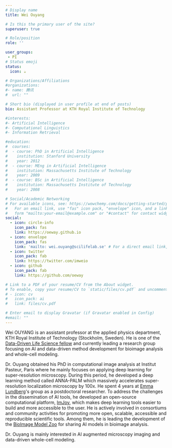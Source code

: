 ```yaml
---
# Display name
title: Wei Ouyang

# Is this the primary user of the site?
superuser: true

# Role/position
role: ''

user_groups:
 - PI
# Status emoji
status:
  icon: ☕️

# Organizations/Affiliations
#organizations:
#- name: 腾讯
#  url: ""

# Short bio (displayed in user profile at end of posts)
bio: Assistant Professor at KTH Royal Institute of Technology

#interests:
#- Artificial Intelligence
#- Computational Linguistics
#- Information Retrieval

#education:
#  courses:
#  - course: PhD in Artificial Intelligence
#    institution: Stanford University
#    year: 2012
#  - course: MEng in Artificial Intelligence
#    institution: Massachusetts Institute of Technology
#    year: 2009
#  - course: BSc in Artificial Intelligence
#    institution: Massachusetts Institute of Technology
#    year: 2008

# Social/Academic Networking
# For available icons, see: https://wowchemy.com/docs/getting-started/page-builder/#icons
#   For an email link, use "fas" icon pack, "envelope" icon, and a link in the
#   form "mailto:your-email@example.com" or "#contact" for contact widget.
social:
  - icon: circle-info
    icon_pack: fas
    link: https://oeway.github.io
  - icon: envelope
    icon_pack: fas
    link: 'mailto: wei.ouyang@scilifelab.se' # For a direct email link, use "mailto:test@example.org".
  - icon: twitter
    icon_pack: fab
    link: https://twitter.com/imweio
  - icon: github
    icon_pack: fab
    link: https://github.com/oeway

# Link to a PDF of your resume/CV from the About widget.
# To enable, copy your resume/CV to `static/files/cv.pdf` and uncomment the lines below.
# - icon: cv
#   icon_pack: ai
#   link: files/cv.pdf

# Enter email to display Gravatar (if Gravatar enabled in Config)
#email: ""
---
```


Wei OUYANG is an assistant professor at the applied physics department, KTH Royal Institute of Technology (Stockholm, Sweden). He is one of the [Data-Driven Life Science fellow](https://www.scilifelab.se/research/?filter=all#DDlsfellows) and currently leading a research group focusing on AI and data-driven method development for bioimage analysis and whole-cell modeling.

Dr. Ouyang obtained his PhD in computational image analysis at Institut Pasteur, Paris where he mainly focuses on applying deep learning for super-resolution microscopy. During this period, he developed a deep learning method called ANNA-PALM which massively accelerates super-resolution localization microscopy by 100x. He spent 4 years at [Emma Lundberg](https://biox.stanford.edu/people/emma-lundberg)'s group as a postdoctoral researcher. To address the challenges in the dissemination of AI tools, he developed an open-source computational platform, [ImJoy](https://imjoy.io), which makes deep learning tools easier to build and more accessible to the user. He is actively involved in consortiums and community activities for promoting more open, scalable, accessible and reproducible scientific tools. Among them, he is leading the development of the [BioImage Model Zoo](https://bioimage.io) for sharing AI models in bioimage analysis.

Dr. Ouyang is mainly interested in AI augmented microscopy imaging and data-driven whole-cell modeling.

<!-- {{< icon name="download" pack="fas" >}} {{< staticref "uploads/resume.pdf" "newtab" >}}Download{{< /staticref >}} my resumé as a PDF. -->
